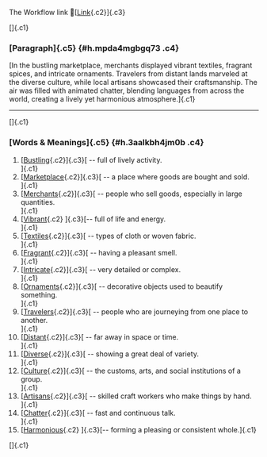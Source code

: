 The Workflow link
👏[[Link](https://www.google.com/url?q=http://www.google.com&sa=D&source=editors&ust=1758903691389230&usg=AOvVaw36RVX_T3P4qXcdg1mO9HCL){.c2}]{.c3}

[]{.c1}

### [Paragraph]{.c5} {#h.mpda4mgbgq73 .c4}

[In the bustling marketplace, merchants displayed vibrant textiles,
fragrant spices, and intricate ornaments. Travelers from distant lands
marveled at the diverse culture, while local artisans showcased their
craftsmanship. The air was filled with animated chatter, blending
languages from across the world, creating a lively yet harmonious
atmosphere.]{.c1}

------------------------------------------------------------------------

[]{.c1}

### [Words & Meanings]{.c5} {#h.3aalkbh4jm0b .c4}

1.  [[Bustling](https://www.google.com/url?q=http://www.google.com&sa=D&source=editors&ust=1758903691390332&usg=AOvVaw2FlZV1r80VDXbOlZRZbdqH){.c2}]{.c3}[ --
    full of lively activity.\
    ]{.c1}
2.  [[Marketplace](https://www.google.com/url?q=http://www.google.com&sa=D&source=editors&ust=1758903691390536&usg=AOvVaw2bfZMGnHibBD6RoJiWRKVx){.c2}]{.c3}[ --
    a place where goods are bought and sold.\
    ]{.c1}
3.  [[Merchants](https://www.google.com/url?q=http://www.google.com&sa=D&source=editors&ust=1758903691390720&usg=AOvVaw2vx1tmUILTbSx15QVwcLP9){.c2}]{.c3}[ --
    people who sell goods, especially in large quantities.\
    ]{.c1}
4.  [[Vibrant](https://www.google.com/url?q=http://www.google.com&sa=D&source=editors&ust=1758903691390918&usg=AOvVaw0AE503eHDfaAiQl5Bk-nRr){.c2}
    ]{.c3}[-- full of life and energy.\
    ]{.c1}
5.  [[Textiles](https://www.google.com/url?q=http://www.google.com&sa=D&source=editors&ust=1758903691391074&usg=AOvVaw1bFpT_vcTxBaAAPaoYGWlU){.c2}]{.c3}[ --
    types of cloth or woven fabric.\
    ]{.c1}
6.  [[Fragrant](https://www.google.com/url?q=http://www.google.com&sa=D&source=editors&ust=1758903691391234&usg=AOvVaw3twnndWuD6y0xSCxhFv1RP){.c2}]{.c3}[ --
    having a pleasant smell.\
    ]{.c1}
7.  [[Intricate](https://www.google.com/url?q=http://www.google.com&sa=D&source=editors&ust=1758903691391433&usg=AOvVaw39Ga4TcSzWQRBaCdblJrfy){.c2}]{.c3}[ --
    very detailed or complex.\
    ]{.c1}
8.  [[Ornaments](https://www.google.com/url?q=http://www.google.com&sa=D&source=editors&ust=1758903691391598&usg=AOvVaw2YiaR0wLwzwvX5Q84RlSB8){.c2}]{.c3}[ --
    decorative objects used to beautify something.\
    ]{.c1}
9.  [[Travelers](https://www.google.com/url?q=http://www.google.com&sa=D&source=editors&ust=1758903691391807&usg=AOvVaw1boy0Z6XyXXJJEgghLHj4l){.c2}]{.c3}[ --
    people who are journeying from one place to another.\
    ]{.c1}
10. [[Distant](https://www.google.com/url?q=http://www.google.com&sa=D&source=editors&ust=1758903691392088&usg=AOvVaw0GcSISjhbk7IRM2qtIBEw2){.c2}]{.c3}[ --
    far away in space or time.\
    ]{.c1}
11. [[Diverse](https://www.google.com/url?q=http://www.google.com&sa=D&source=editors&ust=1758903691392280&usg=AOvVaw04OXuPy7bFaAmX5uZ3AGeE){.c2}]{.c3}[ --
    showing a great deal of variety.\
    ]{.c1}
12. [[Culture](https://www.google.com/url?q=http://www.google.com&sa=D&source=editors&ust=1758903691392447&usg=AOvVaw0uIGEhT6jKlNDY-Xsj6Rwj){.c2}]{.c3}[ --
    the customs, arts, and social institutions of a group.\
    ]{.c1}
13. [[Artisans](https://www.google.com/url?q=http://www.google.com&sa=D&source=editors&ust=1758903691392684&usg=AOvVaw2oW8v1W5bMOLaSyrs8LRUP){.c2}]{.c3}[ --
    skilled craft workers who make things by hand.\
    ]{.c1}
14. [[Chatter](https://www.google.com/url?q=http://www.google.com&sa=D&source=editors&ust=1758903691392882&usg=AOvVaw1_Wt14mqbdqt0JzJJ3IVUu){.c2}]{.c3}[ --
    fast and continuous talk.\
    ]{.c1}
15. [[Harmonious](https://www.google.com/url?q=http://www.google.com&sa=D&source=editors&ust=1758903691393067&usg=AOvVaw0663qwpLAfinySO62eKkuI){.c2}
    ]{.c3}[-- forming a pleasing or consistent whole.]{.c1}

[]{.c1}
